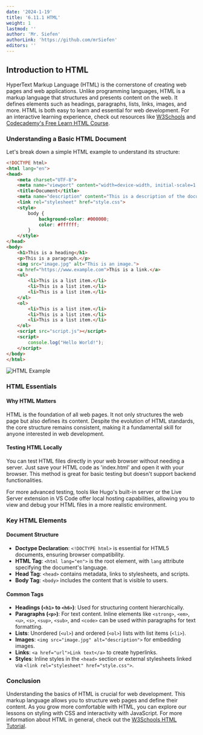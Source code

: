 ```yaml
---
date: '2024-1-19'
title: '6.11.1 HTML'
weight: 1
lastmod: ''
author: 'Mr. Siefen'
authorLink: 'https://github.com/mrSiefen'
editors: ''
---
```


## Introduction to HTML

HyperText Markup Language (HTML) is the cornerstone of creating web pages and web applications. Unlike programming languages, HTML is a markup language that structures and presents content on the web. It defines elements such as headings, paragraphs, lists, links, images, and more. HTML is both easy to learn and essential for web development. For an interactive learning experience, check out resources like [W3Schools](https://www.w3schools.com/html/) and [Codecademy's Free Learn HTML Course](https://www.codecademy.com/learn/learn-html).

### Understanding a Basic HTML Document

Let's break down a simple HTML example to understand its structure:

```html
<!DOCTYPE html> 
<html lang="en"> 
<head> 
    <meta charset="UTF-8"> 
    <meta name="viewport" content="width=device-width, initial-scale=1.0"> 
    <title>Document</title> 
    <meta name="description" content="This is a description of the document."> 
    <link rel="stylesheet" href="style.css"> 
    <style> 
        body {
            background-color: #000000;
            color: #ffffff;
        }
    </style>
</head>
<body> 
    <h1>This is a heading</h1> 
    <p>This is a paragraph.</p> 
    <img src="image.jpg" alt="This is an image."> 
    <a href="https://www.example.com">This is a link.</a> 
    <ul> 
        <li>This is a list item.</li> 
        <li>This is a list item.</li>
        <li>This is a list item.</li>
    </ul>
    <ol> 
        <li>This is a list item.</li>
        <li>This is a list item.</li>
        <li>This is a list item.</li>
    </ol>
    <script src="script.js"></script> 
    <script> 
        console.log("Hello World!");
    </script>
</body>
</html>
```

![HTML Example](/images/programming/web-development/htmlDemo-screenshot.PNG)

### HTML Essentials

#### Why HTML Matters

HTML is the foundation of all web pages. It not only structures the web page but also defines its content. Despite the evolution of HTML standards, the core structure remains consistent, making it a fundamental skill for anyone interested in web development.

#### Testing HTML Locally

You can test HTML files directly in your web browser without needing a server. Just save your HTML code as 'index.html' and open it with your browser. This method is great for basic testing but doesn't support backend functionalities.

For more advanced testing, tools like Hugo's built-in server or the Live Server extension in VS Code offer local hosting capabilities, allowing you to view and debug your HTML files in a more realistic environment.

### Key HTML Elements

#### Document Structure

- **Doctype Declaration**: `<!DOCTYPE html>` is essential for HTML5 documents, ensuring browser compatibility.
- **HTML Tag**: `<html lang="en">` is the root element, with `lang` attribute specifying the document's language.
- **Head Tag**: `<head>` contains metadata, links to stylesheets, and scripts.
- **Body Tag**: `<body>` includes the content that is visible to users.

#### Common Tags

- **Headings (`<h1>` to `<h6>`)**: Used for structuring content hierarchically.
- **Paragraphs (`<p>`)**: For text content. Inline elements like `<strong>`, `<em>`, `<u>`, `<s>`, `<sup>`, `<sub>`, and `<code>` can be used within paragraphs for text formatting.
- **Lists**: Unordered (`<ul>`) and ordered (`<ol>`) lists with list items (`<li>`).
- **Images**: `<img src="image.jpg" alt="description">` for embedding images.
- **Links**: `<a href="url">Link text</a>` to create hyperlinks.
- **Styles**: Inline styles in the `<head>` section or external stylesheets linked via `<link rel="stylesheet" href="style.css">`.

### Conclusion

Understanding the basics of HTML is crucial for web development. This markup language allows you to structure web pages and define their content. As you grow more comfortable with HTML, you can explore our lessons on styling with CSS and interactivity with JavaScript. For more information about HTML in general, check out the [W3Schools HTML Tutorial](https://www.w3schools.com/html/default.asp).